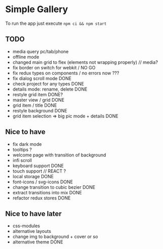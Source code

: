 # Simple Gallery

To run the app just execute `npm ci && npm start`

## TODO

- media query pc/tab/phone
- offline mode
- changed main grid to flex (elements not wrapping properly) // media?
- fix border on switch for webkit / NO GO
- fix redux types on components / no errors now ???
- fix dialog scroll mode DONE
- check project for any types DONE
- details mode: rename, delete DONE
- restyle grid item DONE?
- master view / grid DONE
- grid item / title DONE
- restyle background DONE
- grid item selection => big pic mode + details DONE

## Nice to have

- fix dark mode
- tooltips ?
- welcome page with transition of background
- infi scroll
- keyboard support DONE
- touch support // REACT ?
- local storage DONE
- font-icons / svg-icons DONE
- change transition to cubic bezier DONE
- extract transitions into mix DONE
- refactor redux stores DONE

## Nice to have later

- css-modules
- alternative layouts
- change img to background + cover or so
- alternative theme DONE
